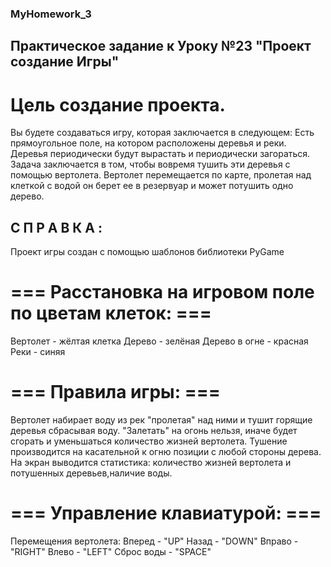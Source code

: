 ### MyHomework_3 
## Практическое задание к Уроку №23 "Проект создание Игры"
# Цель создание проекта.
Вы будете создаваться игру, которая заключается в следующем:
Есть прямоугольное поле, на котором расположены деревья и реки.
Деревья периодически будут вырастать и периодически загораться.
Задача заключается в том, чтобы вовремя тушить эти деревья с помощью вертолета.
Вертолет перемещается по карте, пролетая над клеткой с водой он берет ее в резервуар и может потушить одно дерево.

## С П Р А В К А :
Проект игры создан с помощью шаблонов библиотеки PyGame

# === Расстановка на игровом поле по цветам клеток: ===

Bертолет - жёлтая клетка
Дерево - зелёная 
Дерево в огне - красная 
Реки - синяя

# === Правила игры: ===

Вертолет  набирает воду из рек "пролетая" над ними и тушит горящие деревья сбрасывая воду. "Залетать" на огонь нельзя, иначе будет сгорать и уменьшаться количество жизней вертолета. Тушение производится  на касательной к огню позиции с любой стороны дерева.  На экран выводится статистика: количество жизней вертолета и потушенных деревьев,наличие воды. 

# === Управление клавиатурой: ===

Перемещения вертолета:
Вперед - "UP"
Назад -  "DOWN"
Вправо - "RIGHT"
Влево -  "LEFT"
Сброс воды - "SPACE"



